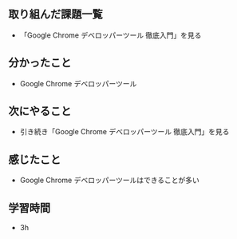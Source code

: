 ## 取り組んだ課題一覧
- 「Google Chrome デベロッパーツール 徹底入門」を見る
## 分かったこと
- Google Chrome デベロッパーツール
## 次にやること
- 引き続き「Google Chrome デベロッパーツール 徹底入門」を見る
## 感じたこと
- Google Chrome デベロッパーツールはできることが多い
## 学習時間
- 3h

